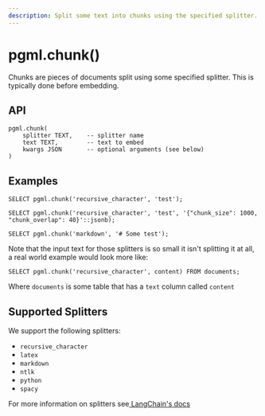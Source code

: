 ```yaml
---
description: Split some text into chunks using the specified splitter.
---
```


# pgml.chunk()

Chunks are pieces of documents split using some specified splitter. This is typically done before embedding.

## API

```postgresql
pgml.chunk(
    splitter TEXT,    -- splitter name
    text TEXT,        -- text to embed
    kwargs JSON       -- optional arguments (see below)
)
```

## Examples

```postgresql
SELECT pgml.chunk('recursive_character', 'test');
```

```postgresql
SELECT pgml.chunk('recursive_character', 'test', '{"chunk_size": 1000, "chunk_overlap": 40}'::jsonb);
```

```postgresql
SELECT pgml.chunk('markdown', '# Some test');
```

Note that the input text for those splitters is so small it isn't splitting it at all, a real world example would look more like:

```postgresql
SELECT pgml.chunk('recursive_character', content) FROM documents;
```

Where `documents` is some table that has a `text` column called `content`

## Supported Splitters

We support the following splitters:

* `recursive_character`
* `latex`
* `markdown`
* `ntlk`
* `python`
* `spacy`

For more information on splitters see[ LangChain's docs ](https://python.langchain.com/docs/modules/data\_connection/document\_transformers/)
